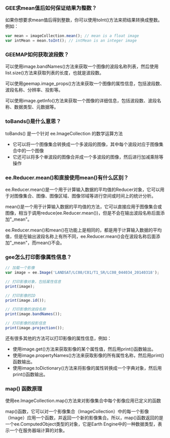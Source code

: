 ### GEE求mean值后如何保证结果为整数？

如果你想要求mean值后得到整数，你可以使用toInt()方法来把结果转换成整数。例如：

```js
var mean = imageCollection.mean(); // mean is a float image
var intMean = mean.toInt(); // intMean is an integer image
```

### GEEMAP如何获取波段数？

可以使用image.bandNames()方法来获取一个图像的波段名称列表，然后使用list.size()方法来获取列表的长度，也就是波段数。

可以使用geemap.image_props()方法来获取一个图像的属性信息，包括波段数、波段名称、分辨率、投影等。

可以使用image.getInfo()方法来获取一个图像的详细信息，包括波段数、波段名称、数据类型、元数据等。

### toBands()是什么意思？

toBands() 是一个针对 ee.ImageCollection 的数学运算方法

- 它可以将一个图像集合转换成一个多波段的图像，其中每个波段对应于图像集合中的一个图像
- 它还可以将多个单波段的图像合并成一个多波段的图像，然后进行加减乘除等操作

### ee.Reducer.mean()和直接使用mean()有什么区别？

ee.Reducer.mean()是一个用于计算输入数据的平均值的Reducer对象，它可以用于对图像集合、图像、图像区域、图像邻域等进行空间或时间上的统计分析。

mean()是一个用于计算输入数据的平均值的方法，它可以直接应用于图像集合或图像，相当于调用reduce(ee.Reducer.mean())，但是不会在输出波段名称后面添加"_mean"。

ee.Reducer.mean()和mean()在功能上是相同的，都是用于计算输入数据的平均值，但是在输出波段名称上有所不同，ee.Reducer.mean()会在波段名称后面添加"_mean"，而mean()不会。

### gee怎么打印影像属性信息？

```js
// 加载一个影像
var image = ee.Image('LANDSAT/LC08/C01/T1_SR/LC08_044034_20140318');

// 打印影像对象，包括属性信息
print(image);

// 打印影像的ID
print(image.id());

// 打印影像的波段名称
print(image.bandNames());

// 打印影像的投影信息
print(image.projection());
```

还有很多其他的方法可以打印影像的属性信息，例如：

- 使用image.get()方法来获取影像的某个属性值，然后用print()函数输出。
- 使用image.propertyNames()方法来获取影像的所有属性名称，然后用print()函数输出。
- 使用image.toDictionary()方法来将影像的属性转换成一个字典对象，然后用print()函数输出。

### map() 函数原理

使用ee.ImageCollection.map()方法来对影像集合中每个影像应用已定义的函数

map()函数，它可以对一个影像集合（ImageCollection）中的每一个影像（Image）应用一个函数，并返回一个新的影像集合。所以，map()函数返回的是一个ee.ComputedObject类型的对象，它是Earth Engine中的一种数据类型，表示一个在服务器端计算的对象。